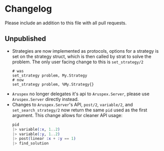 # Changelog
Please include an addition to this file with all pull requests.

## Unpublished
- Strategies are now implemented as protocols, options for a strategy is set on
  the strategy struct, which is then called by strat to solve the problem.
  The only user facing change to this is `set_strategy/2`
  ```
  # was
  set_strategy problem, My.Strategy
  # now
  set_strategy problem, %My.Strategy{}
  ```
- `Aruspex` no longer delegates it's api to `Aruspex.Server`, please use
  `Aruspex.Server` directly instead.
- Changes to `Aruspex.Server`'s API, `post/2`, `variable/2`, and
  `set_search_strategy/2` now return the same `pid` used as the first argument.
  This change allows for cleaner API usage:
  ```elixir
  pid
  |> variable(:x, 1..2)
  |> variable(:y, 1..2)
  |> post(linear :x + :y == 1)
  |> find_solution
  ```
